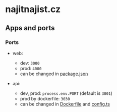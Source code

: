 # najitnajist.cz

## Apps and ports

### Ports

- web: 
  - dev: `3000`
  - prod: `4000`
  - can be changed in [package.json](./apps/web/package.json)

- api: 
  - dev, prod: `process.env.PORT` (default is `3001`) 
  - prod by dockerfile: `3030`
  - can be changed in [Dockerfile](./apps/api/Dockerfile) and [config.ts](./apps/api/src/config.ts)